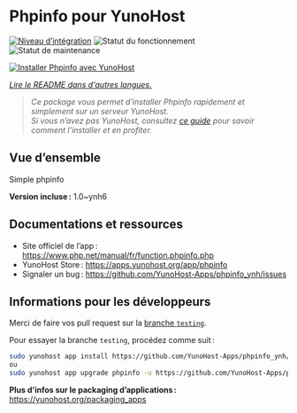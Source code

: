 <!--
Nota bene : ce README est automatiquement généré par <https://github.com/YunoHost/apps/tree/master/tools/readme_generator>
Il NE doit PAS être modifié à la main.
-->

# Phpinfo pour YunoHost

[![Niveau d’intégration](https://dash.yunohost.org/integration/phpinfo.svg)](https://ci-apps.yunohost.org/ci/apps/phpinfo/) ![Statut du fonctionnement](https://ci-apps.yunohost.org/ci/badges/phpinfo.status.svg) ![Statut de maintenance](https://ci-apps.yunohost.org/ci/badges/phpinfo.maintain.svg)

[![Installer Phpinfo avec YunoHost](https://install-app.yunohost.org/install-with-yunohost.svg)](https://install-app.yunohost.org/?app=phpinfo)

*[Lire le README dans d'autres langues.](./ALL_README.md)*

> *Ce package vous permet d’installer Phpinfo rapidement et simplement sur un serveur YunoHost.*  
> *Si vous n’avez pas YunoHost, consultez [ce guide](https://yunohost.org/install) pour savoir comment l’installer et en profiter.*

## Vue d’ensemble

Simple phpinfo

**Version incluse :** 1.0~ynh6
## Documentations et ressources

- Site officiel de l’app : <https://www.php.net/manual/fr/function.phpinfo.php>
- YunoHost Store : <https://apps.yunohost.org/app/phpinfo>
- Signaler un bug : <https://github.com/YunoHost-Apps/phpinfo_ynh/issues>

## Informations pour les développeurs

Merci de faire vos pull request sur la [branche `testing`](https://github.com/YunoHost-Apps/phpinfo_ynh/tree/testing).

Pour essayer la branche `testing`, procédez comme suit :

```bash
sudo yunohost app install https://github.com/YunoHost-Apps/phpinfo_ynh/tree/testing --debug
ou
sudo yunohost app upgrade phpinfo -u https://github.com/YunoHost-Apps/phpinfo_ynh/tree/testing --debug
```

**Plus d’infos sur le packaging d’applications :** <https://yunohost.org/packaging_apps>
